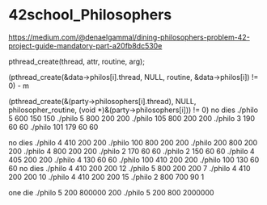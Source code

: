 # 42school_Philosophers

https://medium.com/@denaelgammal/dining-philosophers-problem-42-project-guide-mandatory-part-a20fb8dc530e

pthread_create(thread, attr, routine, arg);

(pthread_create(&data->philos[i].thread, NULL, routine,
				&data->philos[i]) != 0) - m

(pthread_create(&(party->philosophers[i].thread), NULL,
		philosopher_routine, (void *)&(party->philosophers[i])) != 0)
no dies
./philo 5 600 150 150
./philo 5 800 200 200
./philo 105 800 200 200
./philo 3 190 60 60
./philo 101 179 60 60 

no dies
./philo 4 410 200 200
./philo 100 800 200 200
./philo 200 800 200 200
./philo 4 800 200 200
./philo 2 170 60 60
./philo 2 150 60 60
./philo 4 405 200 200
./philo 4 130 60 60
./philo 100 410 200 200
./philo 100 130 60 60
no dies
./philo 4 410 200 200 12
./philo 5 800 200 200 7
./philo 4 410 200 200 10
./philo 4 410 200 200 15
./philo 2 800 700 90 1


one die
./philo 5 200 800000 200 
./philo 5 200 800 2000000